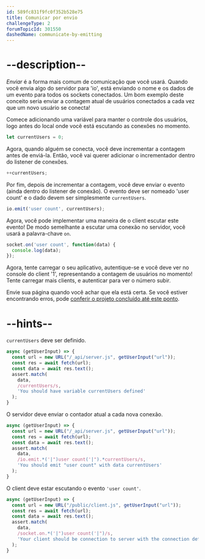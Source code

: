 ```yaml
---
id: 589fc831f9fc0f352b528e75
title: Comunicar por envio
challengeType: 2
forumTopicId: 301550
dashedName: communicate-by-emitting
---
```


# --description--

<dfn>Enviar</dfn> é a forma mais comum de comunicação que você usará. Quando você envia algo do servidor para 'io', está enviando o nome e os dados de um evento para todos os sockets conectados. Um bom exemplo deste conceito seria enviar a contagem atual de usuários conectados a cada vez que um novo usuário se conecta!

Comece adicionando uma variável para manter o controle dos usuários, logo antes do local onde você está escutando as conexões no momento.

```js
let currentUsers = 0;
```

Agora, quando alguém se conecta, você deve incrementar a contagem antes de enviá-la. Então, você vai querer adicionar o incrementador dentro do listener de conexões.

```js
++currentUsers;
```

Por fim, depois de incrementar a contagem, você deve enviar o evento (ainda dentro do listener de conexão). O evento deve ser nomeado 'user count' e o dado devem ser simplesmente `currentUsers`.

```js
io.emit('user count', currentUsers);
```

Agora, você pode implementar uma maneira de o client escutar este evento! De modo semelhante a escutar uma conexão no servidor, você usará a palavra-chave `on`.

```js
socket.on('user count', function(data) {
  console.log(data);
});
```

Agora, tente carregar o seu aplicativo, autentique-se e você deve ver no console do client '1', representando a contagem de usuários no momento! Tente carregar mais clients, e autenticar para ver o número subir.

Envie sua página quando você achar que ela está certa. Se você estiver encontrando erros, pode <a href="https://forum.freecodecamp.org/t/advanced-node-and-express/567135#communicate-by-emitting-7" target="_blank" rel="noopener noreferrer nofollow">conferir o projeto concluído até este ponto</a>.

# --hints--

`currentUsers` deve ser definido.

```js
async (getUserInput) => {
  const url = new URL("/_api/server.js", getUserInput("url"));
  const res = await fetch(url);
  const data = await res.text();
  assert.match(
    data,
    /currentUsers/s,
    'You should have variable currentUsers defined'
  );
}
```

O servidor deve enviar o contador atual a cada nova conexão.

```js
async (getUserInput) => {
  const url = new URL("/_api/server.js", getUserInput("url"));
  const res = await fetch(url);
  const data = await res.text();
  assert.match(
    data,
    /io.emit.*('|")user count('|").*currentUsers/s,
    'You should emit "user count" with data currentUsers'
  );
}
```

O client deve estar escutando o evento `'user count'`.

```js
async (getUserInput) => {
  const url = new URL("/public/client.js", getUserInput("url"));
  const res = await fetch(url);
  const data = await res.text();
  assert.match(
    data,
    /socket.on.*('|")user count('|")/s,
    'Your client should be connection to server with the connection defined as socket'
  );
}
```

